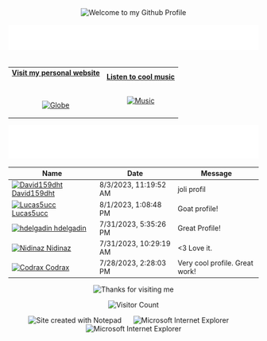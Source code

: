 <!-- "Hero" Header -->
<div align="center">
  <img src="https://github.com/BrunnerLivio/brunnerlivio/blob/master/images/welcome.png?raw=true" style="max-width: 100%;" alt="Welcome to my Github Profile" />
  <br />
  <br />
  <img height="50" alt="My Name is Livio and I like Node.js" src="images/personal_note.svg" />
  <br />
  <br />

</div>

<!-- Social -->
<table width="100%" align="center">
<tr>
<td align="center">
<a href="https://brunnerliv.io">
<strong>Visit my personal website </strong>
<br />
<br />
<br />

<p>

<img alt="Globe" height="80" src="images/globe.gif">
</a>
</p>

</td>


<td align="center">
<a href="https://www.youtube.com/watch?v=3YxaaGgTQYM&ab_channel=EvanescenceVEVO">
<strong>Listen to cool music</strong>
<br />
<br />


<p>
<img height="100" alt="Music" src="images/music.gif"> 
</a>
</p>

</td>
</tr>
</table>

<div align="center">
<a href="https://github.com/BrunnerLivio/brunnerlivio/issues/62#issuecomment-new"><img src="images/guestbook.svg"></a> 
</div>

<!-- Guestbook -->
| Name | Date | Message |
|---|---|---|
| <a href="https://github.com/David159dht"><img width="24" src="https://avatars.githubusercontent.com/u/141326989?s=24&v=4" alt="David159dht" /> David159dht</a> |8/3/2023, 11:19:52 AM|joli profil|
| <a href="https://github.com/Lucas5ucc"><img width="24" src="https://avatars.githubusercontent.com/u/139708739?s=24&u=1dfa810b5f9b879858ebdcf22dee7dae3eb09271&v=4" alt="Lucas5ucc" /> Lucas5ucc</a> |8/1/2023, 1:08:48 PM|Goat profile!|
| <a href="https://github.com/hdelgadin"><img width="24" src="https://avatars.githubusercontent.com/u/18224035?s=24&u=df125c05a4e98082af1a532112a8486b55132a24&v=4" alt="hdelgadin" /> hdelgadin</a> |7/31/2023, 5:35:26 PM|Great Profile!|
| <a href="https://github.com/Nidinaz"><img width="24" src="https://avatars.githubusercontent.com/u/20345552?s=24&u=b86b71ba179b2533c532fb9ff74db86e29425dbe&v=4" alt="Nidinaz" /> Nidinaz</a> |7/31/2023, 10:29:19 AM|<3 Love it.|
| <a href="https://github.com/Codrax"><img width="24" src="https://avatars.githubusercontent.com/u/68193064?s=24&u=c43ecf346a7996f60a1df3d80c771ba8ed040e87&v=4" alt="Codrax" /> Codrax</a> |7/28/2023, 2:28:03 PM|Very cool profile. Great work!|
<!-- /Guestbook -->

<!-- Footer -->

<div align="center">

<img height="120" alt="Thanks for visiting me" width="100%" src="https://raw.githubusercontent.com/BrunnerLivio/brunnerlivio/master/images/marquee.svg" />
<br />

![Visitor Count](https://profile-counter.glitch.me/brunnerlivio/count.svg)


<img src="https://raw.githubusercontent.com/BrunnerLivio/brunnerlivio/master/images/notepad.gif" alt="Site created with Notepad" height="30" />
<!-- "margin-right: whatever;" -->
<span>&nbsp;&nbsp;&nbsp;&nbsp;</span>  
<img src="https://raw.githubusercontent.com/BrunnerLivio/brunnerlivio/master/images/ie_logo.gif" alt="Microsoft Internet Explorer" />
<span>&nbsp;&nbsp;&nbsp;&nbsp;</span>  
<img src="https://raw.githubusercontent.com/BrunnerLivio/brunnerlivio/master/images/noframes.gif" alt="Microsoft Internet Explorer" />

</div>
